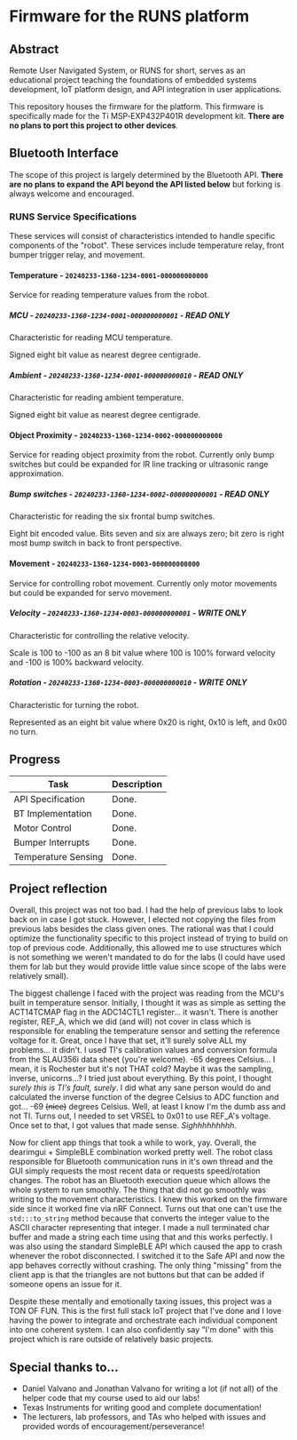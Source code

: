 # Firmware for the RUNS platform

## Abstract

Remote User Navigated System, or RUNS for short, serves as an educational project teaching the foundations of embedded systems development, IoT platform design, and API integration in user applications. 

This repository houses the firmware for the platform. This firmware is specifically made for the Ti MSP‑EXP432P401R development kit. __There are no plans to port this project to other devices__.

## Bluetooth Interface

The scope of this project is largely determined by the Bluetooth API. __There are no plans to expand the API beyond the API listed below__ but forking is always welcome and encouraged.

### RUNS Service Specifications

These services will consist of characteristics intended to handle specific components of the "robot". These services include temperature relay, front bumper trigger relay, and movement.

#### Temperature - `20240233-1360-1234-0001-000000000000`

Service for reading temperature values from the robot.

##### MCU - `20240233-1360-1234-0001-000000000001` - READ ONLY

Characteristic for reading MCU temperature.

Signed eight bit value as nearest degree centigrade.

##### Ambient - `20240233-1360-1234-0001-000000000010` - READ ONLY

Characteristic for reading ambient temperature.

Signed eight bit value as nearest degree centigrade.

#### Object Proximity - `20240233-1360-1234-0002-000000000000`

Service for reading object proximity from the robot. Currently only bump switches but could be expanded for IR line tracking or ultrasonic range approximation.

##### Bump switches - `20240233-1360-1234-0002-000000000001` - READ ONLY

Characteristic for reading the six frontal bump switches.

Eight bit encoded value. Bits seven and six are always zero; bit zero is right most bump switch in back to front perspective.

#### Movement - `20240233-1360-1234-0003-000000000000`

Service for controlling robot movement. Currently only motor movements but could be expanded for servo movement.

##### Velocity - `20240233-1360-1234-0003-000000000001` - WRITE ONLY

Characteristic for controlling the relative velocity.

Scale is 100 to -100 as an 8 bit value where 100 is 100% forward velocity and -100 is 100% backward velocity.

##### Rotation - `20240233-1360-1234-0003-000000000010` - WRITE ONLY

Characteristic for turning the robot.

Represented as an eight bit value where 0x20 is right, 0x10 is left, and 0x00 no turn.

## Progress

|       Task             |           Description           |
|------------------------|---------------------------------|
|    API Specification   |          Done.                  |
|    BT Implementation   |          Done.                  |
|      Motor Control     |          Done.                  |
|    Bumper Interrupts   |          Done.                  |
|   Temperature Sensing  |          Done.                  |

## Project reflection

Overall, this project was not too bad. I had the help of previous labs to look back on in case I got stuck. However, I elected not copying the files from previous labs besides the class given ones. The rational was that I could optimize the functionality specific to this project instead of trying to build on top of previous code. Additionally, this allowed me to use structures which is not something we weren't mandated to do for the labs (I could have used them for lab but they would provide little value since scope of the labs were relatively small). 

The biggest challenge I faced with the project was reading from the MCU's built in temperature sensor. Initially, I thought it was as simple as setting the ACT14TCMAP flag in the ADC14CTL1 register... it wasn't. There is another register, REF_A, which we did (and will) not cover in class which is responsible for enabling the temperature sensor and setting the reference voltage for it. Great, once I have that set, it'll surely solve ALL my problems... it didn't. I used TI's calibration values and conversion formula from the SLAU356i data sheet (you're welcome). -65 degrees Celsius... I mean, it is Rochester but it's not THAT cold? Maybe it was the sampling, inverse, unicorns...? I tried just about everything. By this point, I thought *surely this is TI's fault, surely*. I did what any sane person would do and calculated the inverse function of the degree Celsius to ADC function and got... -69 ~~(nice)~~ degrees Celsius. Well, at least I know I'm the dumb ass and not TI. Turns out, I needed to set VRSEL to 0x01 to use REF_A's voltage. Once set to that, I got values that made sense. *Sighhhhhhhhh*.

Now for client app things that took a while to work, yay. Overall, the dearimgui + SimpleBLE combination worked pretty well. The robot class responsible for Bluetooth communication runs in it's own thread and the GUI simply requests the most recent data or requests speed/rotation changes. The robot has an Bluetooth execution queue which allows the whole system to run smoothly. The thing that did not go smoothly was writing to the movement characteristics. I knew this worked on the firmware side since it worked fine via nRF Connect. Turns out that one can't use the `std:::to_string` method because that converts the integer value to the ASCII character representing that integer. I made a null terminated char buffer and made a string each time using that and this works perfectly. I was also using the standard SimpleBLE API which caused the app to crash whenever the robot disconnected. I switched it to the Safe API and now the app behaves correctly without crashing. The only thing "missing" from the client app is that the triangles are not buttons but that can be added if someone opens an issue for it. 

Despite these mentally and emotionally taxing issues, this project was a TON OF FUN. This is the first full stack IoT project that I've done and I love having the power to integrate and orchestrate each individual component into one coherent system. I can also confidently say "I'm done" with this project which is rare outside of relatively basic projects. 

## Special thanks to...

- Daniel Valvano and Jonathan Valvano for writing a lot (if not all) of the helper code that my course used to aid our labs!
- Texas Instruments for writing good and complete documentation! 
- The lecturers, lab professors, and TAs who helped with issues and provided words of encouragement/perseverance!